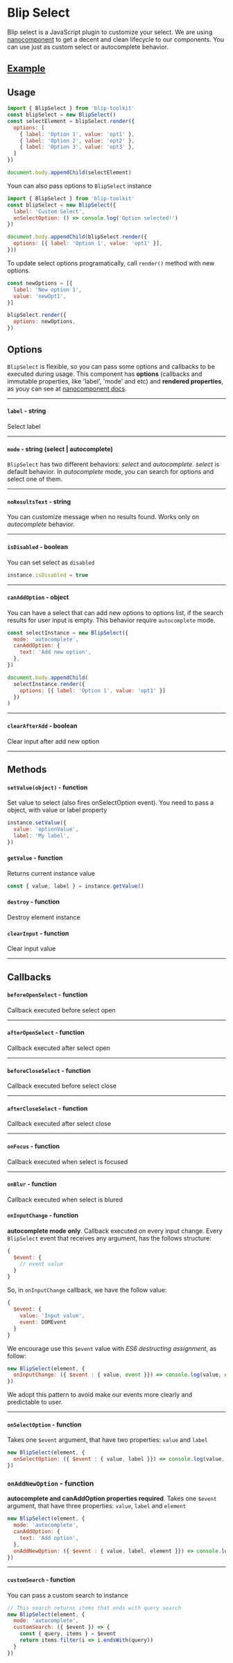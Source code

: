 # Blip Select

Blip select is a JavaScript plugin to customize your select. We are using [nanocomponent](https://github.com/choojs/nanocomponent) to get a decent and clean lifecycle to our components. You can use just as custom select or autocomplete behavior.

## [Example](https://codesandbox.io/s/146p3r1wx7)

## Usage

```javascript
import { BlipSelect } from 'blip-toolkit'
const blipSelect = new BlipSelect()
const selectElement = blipSelect.render({
  options: [
    { label: 'Option 1', value: 'opt1' },
    { label: 'Option 2', value: 'opt2' },
    { label: 'Option 3', value: 'opt3' },
  ]
})

document.body.appendChild(selectElement)
```

Youn can also pass options to `BlipSelect` instance

```javascript
import { BlipSelect } from 'blip-toolkit'
const blipSelect = new BlipSelect({
  label: 'Custom Select',
  onSelectOption: () => console.log('Option selected!')
})

document.body.appendChild(blipSelect.render({
  options: [{ label: 'Option 1', value: 'opt1' }],
}))
```

To update select options programatically, call `render()` method with new options.

```javascript
const newOptions = [{
  label: 'New option 1',
  value: 'newOpt1',
}]

blipSelect.render({
  options: newOptions,
})
```

## Options

`BlipSelect` is flexible, so you can pass some options and callbacks to be executed during usage. This component has **options** (callbacks and immutable properties, like 'label', 'mode' and etc) and **rendered properties**, as youy can see at [nanocomponent docs](https://github.com/choojs/nanocomponent).

---

#### `label` - string

Select label

---

#### `mode` - string (select | autocomplete)

`BlipSelect` has two different behaviors: *select* and *autocomplete*. *select* is default behavior. In *autocomplete* mode, you can search for options and select one of them.

---

#### `noResultsText` - string

You can customize message when no results found. Works only on *autocomplete* behavior.

---

#### `isDisabled` - boolean

You can set select as `disabled`

```js
instance.isDisabled = true
```

---

#### `canAddOption` - object

You can have a select that can add new options to options list, if the search results for user input is empty. This behavior require `autocomplete` mode.

```javascript
const selectInstance = new BlipSelect({
  mode: 'autocomplete',
  canAddOption: {
    text: 'Add new option',
  },
})

document.body.appendChild(
  selectInstance.render({
    options: [{ label: 'Option 1', value: 'opt1' }]
  })
)
```

---

#### `clearAfterAdd` - boolean

Clear input after add new option

---

## Methods

#### `setValue(object)` - function

Set value to select (also fires onSelectOption event). You need to pass a object, with value or label property

```js
instance.setValue({
  value: 'optionValue',
  label: 'My label',
})
```

#### `getValue` - function

Returns current instance value

```js
const { value, label } = instance.getValue()
```

#### `destroy` - function

Destroy element instance


#### `clearInput` - function

Clear input value

---

## Callbacks

#### `beforeOpenSelect` - function

Callback executed before select open

---

#### `afterOpenSelect` - function

Callback executed after select open

---

#### `beforeCloseSelect` - function

Callback executed before select close

---

#### `afterCloseSelect` - function

Callback executed after select close

---

#### `onFocus` - function

Callback executed when select is focused

---

#### `onBlur` - function

Callback executed when select is blured

#### `onInputChange` - function

**autocomplete mode only**. Callback executed on every input change. Every `BlipSelect` event that receives any argument, has the follows structure:

```js
{
  $event: {
    // event value
  }
}
```

So, in `onInputChange` callback, we have the follow value:
```js
{
  $event: {
    value: 'Input value',
    event: DOMEvent
  }
}
```

We encourage use this `$event` value with _ES6 destructing assignment_, as follow:

```js
new BlipSelect(element, {
  onInputChange: ({ $event : { value, event }}) => console.log(value, event)
})
```

We adopt this pattern to avoid make our events more clearly and predictable to user.

---

#### `onSelectOption` - function

Takes one `$event` argument, that have two properties: `value` and `label`

```js
new BlipSelect(element, {
  onSelectOption: ({ $event : { value, label }}) => console.log(value, label)
})
```

### `onAddNewOption` - function

**autocomplete and canAddOption properties required**. Takes one `$event` argument, that have three properties: `value`, `label` and `element`

```js
new BlipSelect(element, {
  mode: 'autocomplete',
  canAddOption: {
    text: 'Add option',
  },
  onAddNewOption: ({ $event : { value, label, element }}) => console.log(value, label, element)
})
```
---

#### `customSearch` - function

You can pass a custom search to instance

```js
// This search returns items that ends with query search
new BlipSelect(element, {
  mode: 'autocomplete',
  customSearch: ({ $event }) => {
    const { query, items } = $event
    return items.filter(i => i.endsWith(query))
  }
})
```
